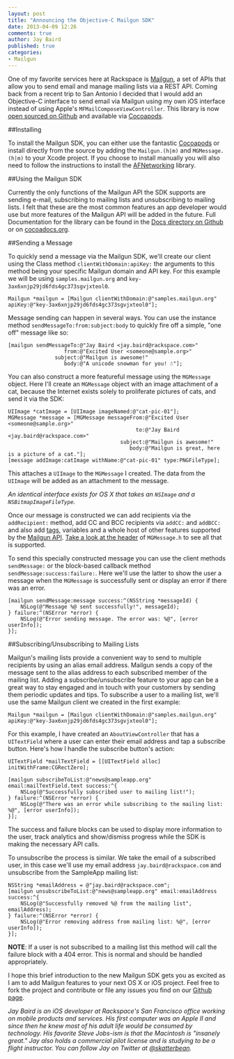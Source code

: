 ```yaml
---
layout: post
title: "Announcing the Objective-C Mailgun SDK"
date: 2013-04-09 12:26
comments: true
author: Jay Baird
published: true
categories: 
- Mailgun
---
```

One of my favorite services here at Rackspace is [Mailgun](http://mailgun.com), a set of APIs that allow you to send email and manage mailing lists via a REST API. Coming back from a recent trip to San Antonio I decided that I would add an Objective-C interface to send email via Mailgun using my own iOS interface instead of using Apple's `MFMailComposeViewController`. This library is now [open sourced on Github](https://github.com/rackerlabs/objc-mailgun) and available via [Cocoapods](http://cocoapods.org).<!--More-->

##Installing

To install the Mailgun SDK, you can either use the fantastic [Cocoapods](http://cocoapods.org) or install directly from the source by adding the `Mailgun.(h|m)` and `MGMessage.(h|m)` to your Xcode project. If you choose to install manually you will also need to follow the instructions to install the [AFNetworking](https://github.com/AFNetworking/AFNetworking/wiki/Getting-Started-with-AFNetworking) library.

##Using the Mailgun SDK

Currently the only functions of the Mailgun API the SDK supports are sending e-mail, subscribing to mailing lists and unsubscribing to mailing lists. I felt that these are the most common features an app developer would use but more features of the Mailgun API will be added in the future. Full Documentation for the library can be found in the [Docs directory on Github](https://github.com/rackerlabs/objc-mailgun/tree/master/Docs) or on [cocoadocs.org](http://cocoadocs.org).

##Sending a Message

To quickly send a message via the Mailgun SDK, we'll create our client using the Class method `clientWithDomain:apiKey:` the arguments to this method being your specific Mailgun domain and API key. For this example we will be using `samples.mailgun.org` and `key-3ax6xnjp29jd6fds4gc373sgvjxteol0`.

    Mailgun *mailgun = [Mailgun clientWithDomain:@"samples.mailgun.org" apiKey:@"key-3ax6xnjp29jd6fds4gc373sgvjxteol0"];

Message sending can happen in several ways. You can use the instance method `sendMessageTo:from:subject:body` to quickly fire off a simple, "one off" message like so:

    [mailgun sendMessageTo:@"Jay Baird <jay.baird@rackspace.com>" 
                      from:@"Excited User <someone@sample.org>" 
                   subject:@"Mailgun is awesome!" 
                      body:@"A unicode snowman for you! ☃"];

You can also construct a more featureful message using the `MGMessage` object. Here I'll create an `MGMessage` object with an image attachment of a cat, because the Internet exists solely to proliferate pictures of cats, and send it via the SDK:

    UIImage *catImage = [UIImage imageNamed:@"cat-pic-01"];
    MGMessage *message = [MGMessage messageFrom:@"Excited User <someone@sample.org>"
                                             to:@"Jay Baird <jay.baird@rackspace.com>"
                                        subject:@"Mailgun is awesome!"
                                           body:@"Mailgun is great, here is a picture of a cat."];
    [message addImage:catImage withName:@"cat-pic-01" type:PNGFileType];

This attaches a `UIImage` to the `MGMessage` I created. The data from the `UIImage` will be added as an attachment to the message. 

*An identical interface exists for OS X that takes an `NSImage` and a `NSBitmapImageFileType`.*

Once our message is constructed we can add recipients via the `addRecipient:` method, add CC and BCC recipients via `addCC:` and `addBCC:` and also add [tags](http://documentation.mailgun.net/user_manual.html#tagging), variables and a whole host of other features supported by the [Mailgun API](http://documentation.mailgun.net/user_manual.html#sending-messages). [Take a look at the header](https://github.com/rackerlabs/objc-mailgun/blob/master/Classes/MGMessage.h) of `MGMessage.h` to see all that is supported. 

To send this specially constructed message you can use the client methods `sendMessage:` or the block-based callback method `sendMessage:success:failure:`. Here we'll use the latter to show the user a message when the `MGMessage` is successfully sent or display an error if there was an error.

    [mailgun sendMessage:message success:^(NSString *messageId) {
        NSLog(@"Message %@ sent successfully!", messageId);
    } failure:^(NSError *error) {
        NSLog(@"Error sending message. The error was: %@", [error userInfo]);
    }];

##Subscribing/Unsubscribing to Mailing Lists

Mailgun's mailing lists provide a convenient way to send to multiple recipients by using an alias email address. Mailgun sends a copy of the message sent to the alias address to each subscribed member of the mailing list. Adding a subscribe/unsubscribe feature to your app can be a great way to stay engaged and in touch with your customers by sending them periodic updates and tips. To subscribe a user to a mailing list, we'll use the same Mailgun client we created in the first example:

    Mailgun *mailgun = [Mailgun clientWithDomain:@"samples.mailgun.org" apiKey:@"key-3ax6xnjp29jd6fds4gc373sgvjxteol0"];

For this example, I have created an `AboutViewController` that has a `UITextField` where a user can enter their email address and tap a subscribe button. Here's how I handle the subscribe button's action:

    UITextField *mailTextField = [[UITextField alloc] initWithFrame:CGRectZero];

    [mailgun subscribeToList:@"news@sampleapp.org" email:mailTextField.text success:^{
        NSLog(@"Successfully subscribed user to mailing list!");
    } failure:^(NSError *error) {
        NSLog(@"There was an error while subscribing to the mailing list: %@", [error userInfo]);
    }];

The success and failure blocks can be used to display more information to the user, track analytics and show/dismiss progress while the SDK is making the necessary API calls.

To unsubscribe the process is similar. We take the email of a subscribed user, in this case we'll use my email address `jay.baird@rackspace.com` and unsubscribe from the SampleApp mailing list:

    NSString *emailAddress = @"jay.baird@rackspace.com";
    [mailgun unsubscribeToList:@"news@sampleapp.org" email:emailAddress success:^{
        NSLog(@"Successfully removed %@ from the mailing list", emailAddress);
    } failure:^(NSError *error) {
        NSLog(@"Error removing address from mailing list: %@", [error userInfo]);
    }];

**NOTE**: If a user is not subscribed to a mailing list this method will call the failure block with a 404 error. This is normal and should be handled appropriately.

I hope this brief introduction to the new Mailgun SDK gets you as excited as I am to add Mailgun features to your next OS X or iOS project. Feel free to fork the project and contribute or file any issues you find on our [Github page](https://github.com/rackerlabs/objc-mailgun).

_Jay Baird is an iOS developer at Rackspace's San Francisco office working on mobile products and services. His first computer was an Apple II and since then he knew most of his adult life would be consumed by technology. His favorite Steve Jobs-ism is that the Macintosh is "insanely great." Jay also holds a commercial pilot license and is studying to be a flight instructor. You can follow Jay on Twitter at [@skatterbean](https://twitter.com/skatterbean)._
